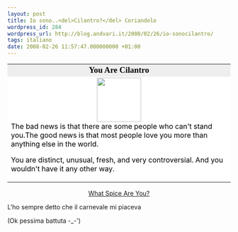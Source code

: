 ```yaml
---
layout: post
title: Io sono..<del>Cilantro?</del> Coriandolo
wordpress_id: 284
wordpress_url: http://blog.andvari.it/2008/02/26/io-sonocilantro/
tags: italiano
date: 2008-02-26 11:57:47.000000000 +01:00
---
```


<table align="center" border="0" cellpadding="2" cellspacing="0" width="350">
<tr>
<td align="center" bgcolor="#eeeeee"><font style="color: black; font-size: 14pt" face="Georgia, Times New Roman, Times, serif">
<strong>You Are Cilantro</strong>
</font></td>
</tr>
<tr>
<td bgcolor="#ffffff"><center><img src="http://www.blogthingsimages.com/whatspiceareyouquiz/cilantro.jpg" height="100" width="100" /></center>
<font color="#000000">
The bad news is that there are some people who can't stand you.</font><font color="#000000">The good news is that most people love you more than anything else in the world.</font>

<font color="#000000">You are distinct, unusual, fresh, and very controversial. And you wouldn't have it any other way.
</font></td>
</tr>
</table>
<p align="center"><a href="http://www.blogthings.com/whatspiceareyouquiz/">What Spice Are You?</a></p>
<p align="left">L'ho sempre detto che il carnevale mi piaceva</p>
<p align="left">(Ok pessima battuta -_-')</p>
